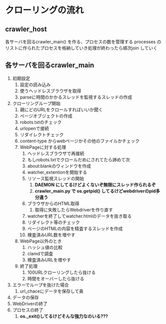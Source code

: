 # クローリングの流れ

## crawler_host

各サーバを回るcrawler_main() を作る、プロセスの数を管理する
processes のリストに作られたプロセスを格納していき処理が終わったら順次join していく

## 各サーバを回るcrawler_main

1. 初期設定
   1. 設定の読み込み
   2. 使うヘッドレスブラウザを取得
   3. parseに時間のかかるスレッドを監視するスレッドの作成
2. クローリングループ開始
   1. 親にどのURLをクロールすればいいか聞く
   2. ページオブジェクトの作成
   3. robots.txtのチェック
   4. urlopenで接続
   5. リダイレクトチェック
   6. content-type からwebページかその他のファイルかチェック
   7. WebPageに対する処理
      1. ヘッドレスブラウザで再接続
      2. もしrobots.txtでクロールだめにされてたら諦めて次
      3. about:blankのウィンドウを作成
      4. watcher_extentionを開始する
      5. リソース監視スレッドの開始
         1. **DAEMON にしてるけどよくないぞ無限にスレッド作られるぞ**
         2. **crawler_main.py で os.getpid() してるけどwebdriverのpid多分違う**
      6. ブラウザからのHTML取得
         1. 取得に失敗したらWebdriverを作り直す
      7. watcherを終了してwatcher.htmlのデータを抜き取る
      8. リダイレクト等のチェック
      9. ページのHTMLの内容を精査するスレッドを作成
      10. 検査済みURL数を増やす
   8. WebPage以外のとき
      1. ハッシュ値の比較
      2. clamdで調査
      3. 検査済みURLを増やす
   9. 終了処理
      1. 100URLクローリングしたら抜ける
      2. 時間をオーバーしたら抜ける
3. エラーでループを抜けた場合
   1. url_chaceにデータを保存して奥
4. データの保存
5. WebDriverの終了
6. プロセスの終了
   1. **os._exit()してるけどそんな強力なのいる???**
